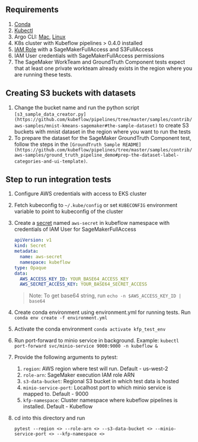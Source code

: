 ## Requirements
1. [Conda](https://docs.conda.io/en/latest/miniconda.html)
1. [Kubectl](https://kubernetes.io/docs/tasks/tools/install-kubectl/)
1. Argo CLI: [Mac](https://github.com/argoproj/homebrew-tap), [Linux](https://eksworkshop.com/advanced/410_batch/install/)
1. K8s cluster with Kubeflow pipelines > 0.4.0 installed
1. [IAM Role](https://docs.aws.amazon.com/sagemaker/latest/dg/sagemaker-roles.html) with a SageMakerFullAccess and S3FullAccess
1. IAM User credentials with SageMakerFullAccess permissions
2. The SageMaker WorkTeam and GroundTruth Component tests expect that at least one private workteam already exists in the region where you are running these tests. 


## Creating S3 buckets with datasets

1. Change the bucket name and run the python script `[s3_sample_data_creator.py](https://github.com/kubeflow/pipelines/tree/master/samples/contrib/aws-samples/mnist-kmeans-sagemaker#the-sample-dataset)` to create S3 buckets with mnist dataset in the region where you want to run the tests
2. To prepare the dataset for the SageMaker GroundTruth Component test, follow the steps in the `[GroundTruth Sample README](https://github.com/kubeflow/pipelines/tree/master/samples/contrib/aws-samples/ground_truth_pipeline_demo#prep-the-dataset-label-categories-and-ui-template)`.


## Step to run integration tests
1. Configure AWS credentials with access to EKS cluster
1. Fetch kubeconfig to `~/.kube/config` or set `KUBECONFIG` environment variable to point to kubeconfig of the cluster
1. Create a [secret](https://kubernetes.io/docs/tasks/inject-data-application/distribute-credentials-secure/) named `aws-secret` in kubeflow namespace with credentials of IAM User for SageMakerFullAccess
    ```yaml
    apiVersion: v1
    kind: Secret
    metadata:
      name: aws-secret
      namespace: kubeflow
    type: Opaque
    data:
      AWS_ACCESS_KEY_ID: YOUR_BASE64_ACCESS_KEY
      AWS_SECRET_ACCESS_KEY: YOUR_BASE64_SECRET_ACCESS
    ```
    
    > Note: To get base64 string, run `echo -n $AWS_ACCESS_KEY_ID | base64`
1. Create conda environment using environment.yml for running tests. Run `conda env create -f environment.yml`
1. Activate the conda environment `conda activate kfp_test_env`
1. Run port-forward to minio service in background. Example: `kubectl port-forward svc/minio-service 9000:9000 -n kubeflow &`
1. Provide the following arguments to pytest:
    1. `region`: AWS region where test will run. Default - us-west-2
    1. `role-arn`: SageMaker execution IAM role ARN
    1. `s3-data-bucket`: Regional S3 bucket in which test data is hosted
    1. `minio-service-port`: Localhost port to which minio service is mapped to. Default - 9000
    1. `kfp-namespace`: Cluster namespace where kubeflow pipelines is installed. Default - Kubeflow
1.  cd into this directory and run 
    ```
    pytest --region <> --role-arn <> --s3-data-bucket <> --minio-service-port <> --kfp-namespace <>
    ```
